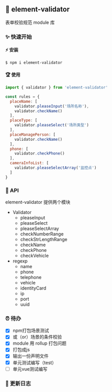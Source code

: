## 📢 element-validator
表单校验规范 module 库

### ✨ 快速开始

#### ⚡ 安装
```bash
$ npm i element-validator
```

#### 🏆 使用

```js
import { validator } from 'element-validator'

const rules = {
  placeName: [
    validator.pleaseInput('场所名称'),
    validator.checkName()
  ],
  placeType: [
    validator.pleaseSelect('场所类型')
  ],
  placeManagePerson: [
    validator.checkName()
  ],
  phone: [
    validator.checkPhone()
  ],
  cameraInfoList: [
    validator.pleaseSelectArray('监控点')
  ]
}
```

### 🔨 API
element-validator 提供两个模块

* Validator
    *  pleaseInput
    *  pleaseSelect
    *  pleaseSelectArray
    *  checkNumberRange
    *  checkStrLengthRange
    *  checkName
    *  checkPhone
    *  checkVehicle
* regexp
    * name
    * phone
    * telephone
    * vehicle
    * identityCard
    * ip
    * port
    * uuid

### ⏰ 待办

- [x] npm打包场景测试
- [x] 或（or）场景的条件校验
- [x] module 用 rollup 打包问题
- [x] 打包成js
- [x] 输出一份声明文件
- [x] 单元测试编写（test）
- [ ] 单元vue测试编写

### 🚀 更新日志
